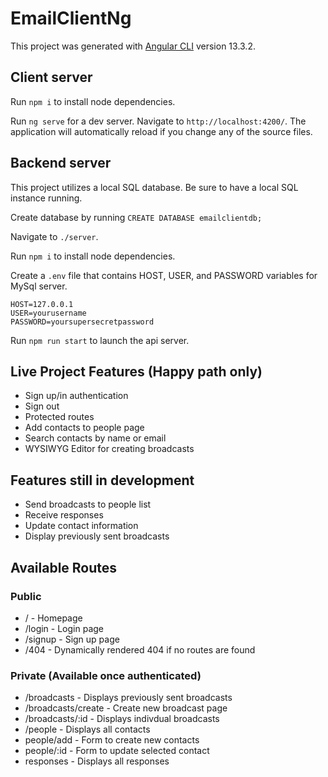 # EmailClientNg

This project was generated with [Angular CLI](https://github.com/angular/angular-cli) version 13.3.2.

## Client server

Run `npm i` to install node dependencies.

Run `ng serve` for a dev server. Navigate to `http://localhost:4200/`. The application will automatically reload if you change any of the source files.

## Backend server

This project utilizes a local SQL database. Be sure to have a local SQL instance running.

Create database by running `CREATE DATABASE emailclientdb;`

Navigate to `./server`.

Run `npm i` to install node dependencies.

Create a `.env` file that contains HOST, USER, and PASSWORD variables for MySql server.

```
HOST=127.0.0.1
USER=yourusername
PASSWORD=yoursupersecretpassword
```

Run `npm run start` to launch the api server.

## Live Project Features (Happy path only)

- Sign up/in authentication
- Sign out
- Protected routes
- Add contacts to people page
- Search contacts by name or email
- WYSIWYG Editor for creating broadcasts

## Features still in development

- Send broadcasts to people list
- Receive responses
- Update contact information
- Display previously sent broadcasts

## Available Routes

### Public

- / - Homepage
- /login - Login page
- /signup - Sign up page
- /404 - Dynamically rendered 404 if no routes are found

### Private (Available once authenticated)

- /broadcasts - Displays previously sent broadcasts
- /broadcasts/create - Create new broadcast page
- /broadcasts/:id - Displays indivdual broadcasts
- /people - Displays all contacts
- people/add - Form to create new contacts
- people/:id - Form to update selected contact
- responses - Displays all responses

